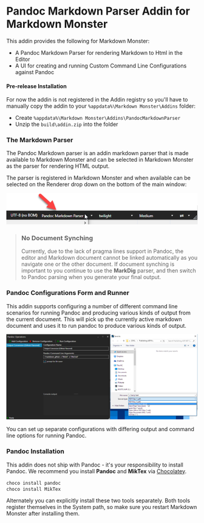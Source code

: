 # Pandoc Markdown Parser Addin for Markdown Monster

This addin provides the following for Markdown Monster:

* A Pandoc Markdown Parser for rendering Markdown to Html in the Editor
* A UI for creating and running Custom Command Line Configurations against Pandoc

#### Pre-release Installation
For now the addin is not registered in the Addin registry so you'll have to manually copy the addin to your `%appdata%\Markdown Monster\Addins` folder:

* Create `%appdata%\Markdown Monster\Addins\PandocMarkdownParser`
* Unzip the `build\addin.zip` into the folder


### The Markdown Parser
The Pandoc Markdown parser is an addin markdown parser that is made available to Markdown Monster and can be selected in Markdown Monster as the parser for rendering HTML output.

The parser is registered in Markdown Monster and when available can be selected on the Renderer drop down on the bottom of the main window:

![](MarkdownParser.png)

> ### No Document Synching
> Currently, due to the lack of pragma lines support in Pandoc, the editor and Markdown document cannot be linked automatically as you navigate one or the other document. If document synching is important to you continue to use the **MarkDig** parser, and then switch to Pandoc parsing when you generate your final output.


### Pandoc Configurations Form and Runner
This addin supports configuring a number of different command line scenarios for running Pandoc and producing various kinds of output from the current document. This will pick up the currently active markdown document and uses it to run pandoc to produce various kinds of output.

![](ConfigurationsWindows.png)

You can set up separate configurations with differing output and command line options for running Pandoc.

### Pandoc Installation
This addin does not ship with Pandoc - it's your responsibility to install Pandoc. We recommend you install **Pandoc** and **MikTex** via [Chocolatey](https://chocolatey.org/).

```dos
choco install pandoc
choco install MikTex
```

Alternately you can explicitly install these two tools separately. Both tools register themselves in the System path, so make sure you restart Markdown Monster after installing them.